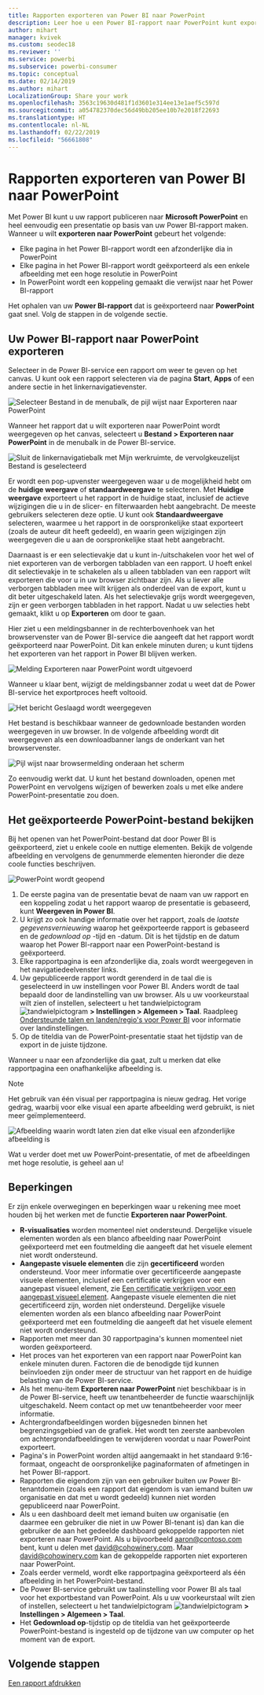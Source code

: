 ```yaml
---
title: Rapporten exporteren van Power BI naar PowerPoint
description: Leer hoe u een Power BI-rapport naar PowerPoint kunt exporteren.
author: mihart
manager: kvivek
ms.custom: seodec18
ms.reviewer: ''
ms.service: powerbi
ms.subservice: powerbi-consumer
ms.topic: conceptual
ms.date: 02/14/2019
ms.author: mihart
LocalizationGroup: Share your work
ms.openlocfilehash: 3563c19630d481f1d3601e314ee13e1aef5c597d
ms.sourcegitcommit: a054782370dec56d49bb205ee10b7e2018f22693
ms.translationtype: HT
ms.contentlocale: nl-NL
ms.lasthandoff: 02/22/2019
ms.locfileid: "56661808"
---
```

# <a name="export-reports-from-power-bi-to-powerpoint"></a>Rapporten exporteren van Power BI naar PowerPoint
Met Power BI kunt u uw rapport publiceren naar **Microsoft PowerPoint** en heel eenvoudig een presentatie op basis van uw Power BI-rapport maken. Wanneer u wilt **exporteren naar PowerPoint** gebeurt het volgende:

* Elke pagina in het Power BI-rapport wordt een afzonderlijke dia in PowerPoint
* Elke pagina in het Power BI-rapport wordt geëxporteerd als een enkele afbeelding met een hoge resolutie in PowerPoint <!-- * The filters and slicers settings that you added to the report are preserved. -->
* In PowerPoint wordt een koppeling gemaakt die verwijst naar het Power BI-rapport 

Het ophalen van uw **Power BI-rapport** dat is geëxporteerd naar **PowerPoint** gaat snel. Volg de stappen in de volgende sectie.

## <a name="how-to-export-your-power-bi-report-to-powerpoint"></a>Uw Power BI-rapport naar PowerPoint exporteren
Selecteer in de Power BI-service een rapport om weer te geven op het canvas. U kunt ook een rapport selecteren via de pagina **Start**, **Apps** of een andere sectie in het linkernavigatievenster.

![Selecteer Bestand in de menubalk, de pijl wijst naar Exporteren naar PowerPoint](media/end-user-powerpoint/power-bi-publish.png)

Wanneer het rapport dat u wilt exporteren naar PowerPoint wordt weergegeven op het canvas, selecteert u **Bestand > Exporteren naar PowerPoint** in de menubalk in de Power BI-service.

![Sluit de linkernavigatiebalk met Mijn werkruimte, de vervolgkeuzelijst Bestand is geselecteerd](media/end-user-powerpoint/powerbi_to_powerpoint_1.png)
   
Er wordt een pop-upvenster weergegeven waar u de mogelijkheid hebt om de **huidige weergave** of **standaardweergave** te selecteren.  Met **Huidige weergave** exporteert u het rapport in de huidige staat, inclusief de actieve wijzigingen die u in de slicer- en filterwaarden hebt aangebracht.  De meeste gebruikers selecteren deze optie.  U kunt ook **Standaardweergave** selecteren, waarmee u het rapport in de oorspronkelijke staat exporteert (zoals de auteur dit heeft gedeeld), en waarin geen wijzigingen zijn weergegeven die u aan de oorspronkelijke staat hebt aangebracht.
    
Daarnaast is er een selectievakje dat u kunt in-/uitschakelen voor het wel of niet exporteren van de verborgen tabbladen van een rapport.  U hoeft enkel dit selectievakje in te schakelen als u alleen tabbladen van een rapport wilt exporteren die voor u in uw browser zichtbaar zijn.  Als u liever alle verborgen tabbladen mee wilt krijgen als onderdeel van de export, kunt u dit beter uitgeschakeld laten.  Als het selectievakje grijs wordt weergegeven, zijn er geen verborgen tabbladen in het rapport.  Nadat u uw selecties hebt gemaakt, klikt u op **Exporteren** om door te gaan.

Hier ziet u een meldingsbanner in de rechterbovenhoek van het browservenster van de Power BI-service die aangeeft dat het rapport wordt geëxporteerd naar PowerPoint. Dit kan enkele minuten duren; u kunt tijdens het exporteren van het rapport in Power BI blijven werken.

![Melding Exporteren naar PowerPoint wordt uitgevoerd](media/end-user-powerpoint/powerbi_to_powerpoint_2.png)

Wanneer u klaar bent, wijzigt de meldingsbanner zodat u weet dat de Power BI-service het exportproces heeft voltooid.

![Het bericht Geslaagd wordt weergegeven](media/end-user-powerpoint/powerbi_to_powerpoint_3.png)

Het bestand is beschikbaar wanneer de gedownloade bestanden worden weergegeven in uw browser. In de volgende afbeelding wordt dit weergegeven als een downloadbanner langs de onderkant van het browservenster.

![Pijl wijst naar browsermelding onderaan het scherm](media/end-user-powerpoint/powerbi_to_powerpoint_4.png)

Zo eenvoudig werkt dat. U kunt het bestand downloaden, openen met PowerPoint en vervolgens wijzigen of bewerken zoals u met elke andere PowerPoint-presentatie zou doen.

## <a name="checking-out-your-exported-powerpoint-file"></a>Het geëxporteerde PowerPoint-bestand bekijken
Bij het openen van het PowerPoint-bestand dat door Power BI is geëxporteerd, ziet u enkele coole en nuttige elementen. Bekijk de volgende afbeelding en vervolgens de genummerde elementen hieronder die deze coole functies beschrijven.

![PowerPoint wordt geopend](media/end-user-powerpoint/powerbi_to_powerpoint_5.png)

1. De eerste pagina van de presentatie bevat de naam van uw rapport en een koppeling zodat u het rapport waarop de presentatie is gebaseerd, kunt **Weergeven in Power BI**.
2. U krijgt zo ook handige informatie over het rapport, zoals de *laatste gegevensvernieuwing* waarop het geëxporteerde rapport is gebaseerd en de *gedownload op* -tijd en -datum. Dit is het tijdstip en de datum waarop het Power BI-rapport naar een PowerPoint-bestand is geëxporteerd.
3. Elke rapportpagina is een afzonderlijke dia, zoals wordt weergegeven in het navigatiedeelvenster links. 
4. Uw gepubliceerde rapport wordt gerenderd in de taal die is geselecteerd in uw instellingen voor Power BI. Anders wordt de taal bepaald door de landinstelling van uw browser. Als u uw voorkeurstaal wilt zien of instellen, selecteert u het tandwielpictogram ![tandwielpictogram](media/end-user-powerpoint/power-bi-settings-icon.png) **> Instellingen > Algemeen > Taal**. Raadpleeg [Ondersteunde talen en landen/regio's voor Power BI](../supported-languages-countries-regions.md) voor informatie over landinstellingen.
5. Op de titeldia van de PowerPoint-presentatie staat het tijdstip van de export in de juiste tijdzone.

Wanneer u naar een afzonderlijke dia gaat, zult u merken dat elke rapportpagina een onafhankelijke afbeelding is.

>[!NOTE]
> Het gebruik van één visual per rapportpagina is nieuw gedrag. Het vorige gedrag, waarbij voor elke visual een aparte afbeelding werd gebruikt, is niet meer geïmplementeerd. 
 

![Afbeelding waarin wordt laten zien dat elke visual een afzonderlijke afbeelding is](media/end-user-powerpoint/powerbi_to_powerpoint_6.png)

Wat u verder doet met uw PowerPoint-presentatie, of met de afbeeldingen met hoge resolutie, is geheel aan u!

## <a name="limitations"></a>Beperkingen
Er zijn enkele overwegingen en beperkingen waar u rekening mee moet houden bij het werken met de functie **Exporteren naar PowerPoint**.

* **R-visualisaties** worden momenteel niet ondersteund. Dergelijke visuele elementen worden als een blanco afbeelding naar PowerPoint geëxporteerd met een foutmelding die aangeeft dat het visuele element niet wordt ondersteund.
* **Aangepaste visuele elementen** die zijn **gecertificeerd** worden ondersteund. Voor meer informatie over gecertificeerde aangepaste visuele elementen, inclusief een certificatie verkrijgen voor een aangepast visueel element, zie [Een certificatie verkrijgen voor een aangepast visueel element](../power-bi-custom-visuals-certified.md). Aangepaste visuele elementen die niet gecertificeerd zijn, worden niet ondersteund. Dergelijke visuele elementen worden als een blanco afbeelding naar PowerPoint geëxporteerd met een foutmelding die aangeeft dat het visuele element niet wordt ondersteund.
* Rapporten met meer dan 30 rapportpagina's kunnen momenteel niet worden geëxporteerd.
* Het proces van het exporteren van een rapport naar PowerPoint kan enkele minuten duren. Factoren die de benodigde tijd kunnen beïnvloeden zijn onder meer de structuur van het rapport en de huidige belasting van de Power BI-service.
* Als het menu-item **Exporteren naar PowerPoint** niet beschikbaar is in de Power BI-service, heeft uw tenantbeheerder de functie waarschijnlijk uitgeschakeld. Neem contact op met uw tenantbeheerder voor meer informatie.
* Achtergrondafbeeldingen worden bijgesneden binnen het begrenzingsgebied van de grafiek. Het wordt ten zeerste aanbevolen om achtergrondafbeeldingen te verwijderen voordat u naar PowerPoint exporteert.
* Pagina's in PowerPoint worden altijd aangemaakt in het standaard 9:16-formaat, ongeacht de oorspronkelijke paginaformaten of afmetingen in het Power BI-rapport.
* Rapporten die eigendom zijn van een gebruiker buiten uw Power BI-tenantdomein (zoals een rapport dat eigendom is van iemand buiten uw organisatie en dat met u wordt gedeeld) kunnen niet worden gepubliceerd naar PowerPoint.
* Als u een dashboard deelt met iemand buiten uw organisatie (en daarmee een gebruiker die niet in uw Power BI-tenant is) dan kan die gebruiker de aan het gedeelde dashboard gekoppelde rapporten niet exporteren naar PowerPoint. Als u bijvoorbeeld aaron@contoso.com bent, kunt u delen met david@cohowinery.com. Maar david@cohowinery.com kan de gekoppelde rapporten niet exporteren naar PowerPoint.
* Zoals eerder vermeld, wordt elke rapportpagina geëxporteerd als één afbeelding in het PowerPoint-bestand.
* De Power BI-service gebruikt uw taalinstelling voor Power BI als taal voor het exportbestand van PowerPoint. Als u uw voorkeurstaal wilt zien of instellen, selecteert u het tandwielpictogram ![tandwielpictogram](media/end-user-powerpoint/power-bi-settings-icon.png) **> Instellingen > Algemeen > Taal**.
* Het **Gedownload op**-tijdstip op de titeldia van het geëxporteerde PowerPoint-bestand is ingesteld op de tijdzone van uw computer op het moment van de export.

## <a name="next-steps"></a>Volgende stappen
[Een rapport afdrukken](end-user-print.md)

